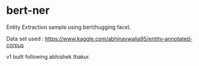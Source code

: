 # bert-ner
Entity Extraction sample using bert(hugging face). 


Data set used : https://www.kaggle.com/abhinavwalia95/entity-annotated-corpus

v1 built following abhishek thakur. 